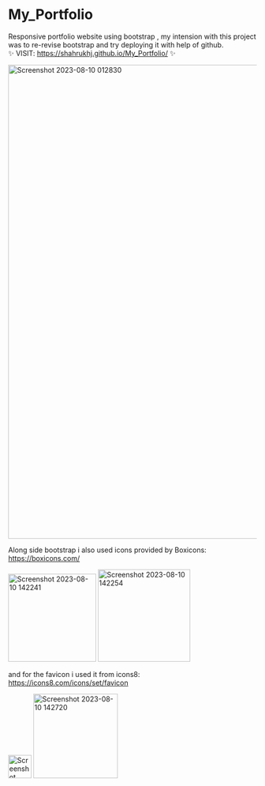 # My_Portfolio
Responsive portfolio website using bootstrap , my intension with this project was to re-revise bootstrap and try deploying it with help of github.  
✨ VISIT: https://shahrukhj.github.io/My_Portfolio/ ✨

<img width="960" alt="Screenshot 2023-08-10 012830" src="https://github.com/ShahrukhJ/My_Portfolio/assets/117424128/f1166b33-ce99-4618-8452-df9f400f7467">  

Along side bootstrap i also used icons provided by Boxicons: https://boxicons.com/  

<img width="178" alt="Screenshot 2023-08-10 142241" src="https://github.com/ShahrukhJ/My_Portfolio/assets/117424128/baa90792-61b7-425f-93d1-b6ef594401d5">  

<img width="187" alt="Screenshot 2023-08-10 142254" src="https://github.com/ShahrukhJ/My_Portfolio/assets/117424128/63acd835-b99e-46a1-81ab-e2abd649818f">  

and for the favicon i used it from icons8: https://icons8.com/icons/set/favicon  

<img width="47" alt="Screenshot 2023-08-10 142817" src="https://github.com/ShahrukhJ/My_Portfolio/assets/117424128/0e4a3a2e-82b5-43ac-93aa-1a9862198619">  

<img width="171" alt="Screenshot 2023-08-10 142720" src="https://github.com/ShahrukhJ/My_Portfolio/assets/117424128/b44b046d-58a7-4364-bbc7-e8335965ae04">
